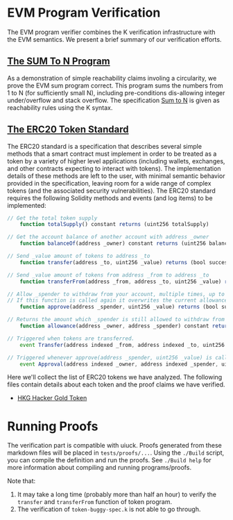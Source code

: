 EVM Program Verification
========================

The EVM program verifier combines the K verification infrastructure with the EVM semantics.
We present a brief summary of our verification efforts.

[The SUM To N Program](../sum-to-n)
-----------------------------------

As a demonstration of simple reachability claims involing a circularity, we prove the EVM sum program correct.
This program sums the numbers from 1 to N (for sufficiently small N), including pre-conditions dis-allowing integer under/overflow and stack overflow.
The specification [Sum to N](../sum-to-n) is given as reachability rules using the K syntax.

[The ERC20 Token Standard](https://github.com/ethereum/EIPs/issues/20)
----------------------------------------------------------------------

The ERC20 standard is a specification that describes several simple methods that a smart contract must implement in order to be treated as a token by a variety of higher level applications (including wallets, exchanges, and other contracts expecting to interact with tokens).
The implementation details of these methods are left to the user, with minimal semantic behavior provided in the specification, leaving room for a wide range of complex tokens (and the associated security vulnerabilities).
The ERC20 standard requires the following Solidity methods and events (and log items) to be implemented:

```js
// Get the total token supply
    function totalSupply() constant returns (uint256 totalSupply)

// Get the account balance of another account with address _owner
    function balanceOf(address _owner) constant returns (uint256 balance)

// Send _value amount of tokens to address _to
    function transfer(address _to, uint256 _value) returns (bool success)

// Send _value amount of tokens from address _from to address _to
    function transferFrom(address _from, address _to, uint256 _value) returns (bool success)

// Allow _spender to withdraw from your account, multiple times, up to the _value amount.
// If this function is called again it overwrites the current allowance with _value.
    function approve(address _spender, uint256 _value) returns (bool success)

// Returns the amount which _spender is still allowed to withdraw from _owner
    function allowance(address _owner, address _spender) constant returns (uint256 remaining)

// Triggered when tokens are transferred.
    event Transfer(address indexed _from, address indexed _to, uint256 _value)

// Triggered whenever approve(address _spender, uint256 _value) is called.
    event Approval(address indexed _owner, address indexed _spender, uint256 _value)
```

Here we'll collect the list of ERC20 tokens we have analyzed.
The following files contain details about each token and the proof claims we have verified.

-   [HKG Hacker Gold Token](../hkg)

Running Proofs
==============

The verification part is compatible with uiuck.
Proofs generated from these markdown files will be placed in `tests/proofs/...`.
Using the `./Build` script, you can compile the definition and run the proofs.
See `./Build help` for more information about compiling and running programs/proofs.

Note that:

1.  It may take a long time (probably more than half an hour) to verify the `transfer` and `transferFrom` function of token program.
2.  The verification of `token-buggy-spec.k` is not able to go through.
